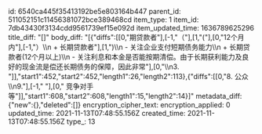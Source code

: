 id: 6540ca445f35413192be5e803164b447
parent_id: 511052151c11456381072bce389468cd
item_type: 1
item_id: 7db43430f3134cdd9561739ef15e092d
item_updated_time: 1636789625296
title_diff: "[]"
body_diff: "[{\"diffs\":[[0,\"期贷款者\"],[-1,\"（\"],[1,\"(\"],[0,\"12个月内\"],[-1,\"）\\\n   + 长期贷款者\"],[1,\")\\\n        - 关注企业支付短期债务能力\\\n   + 长期贷款者(12个月以上)\\\n        - 关注利息和本金是否能按期清偿。由于长期获利能力及良好的现金流是偿还长期债务的保障，因此非常\"],[0,\"\\\n3. \"]],\"start1\":452,\"start2\":452,\"length1\":26,\"length2\":113},{\"diffs\":[[0,\"8. 公众\\\n9.\"],[-1,\" \"],[0,\" 竞争对手等\"]],\"start1\":608,\"start2\":608,\"length1\":15,\"length2\":14}]"
metadata_diff: {"new":{},"deleted":[]}
encryption_cipher_text: 
encryption_applied: 0
updated_time: 2021-11-13T07:48:55.156Z
created_time: 2021-11-13T07:48:55.156Z
type_: 13